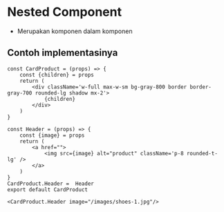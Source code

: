# Nested Component
- Merupakan komponen dalam komponen

## Contoh implementasinya
```
const CardProduct = (props) => {
    const {children} = props
    return (
        <div className='w-full max-w-sm bg-gray-800 border border-gray-700 rounded-lg shadow mx-2'>
            {children}
        </div>
    )
}

const Header = (props) => {
    const {image} = props
    return (
        <a href="">
            <img src={image} alt="product" className='p-8 rounded-t-lg' />
        </a>
    )
}
CardProduct.Header =  Header
export default CardProduct
```

```
<CardProduct.Header image="/images/shoes-1.jpg"/>
```

